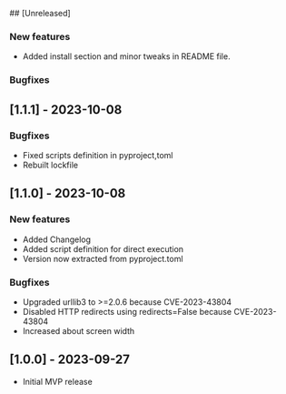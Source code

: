 ## [Unreleased]

### New features

- Added install section and minor tweaks in README file.

### Bugfixes

## [1.1.1] - 2023-10-08

### Bugfixes

- Fixed scripts definition in pyproject,toml
- Rebuilt lockfile

## [1.1.0] - 2023-10-08

### New features

- Added Changelog
- Added script definition for direct execution
- Version now extracted from pyproject.toml

### Bugfixes

- Upgraded urllib3 to >=2.0.6 because CVE-2023-43804
- Disabled HTTP redirects using redirects=False because CVE-2023-43804
- Increased about screen width

## [1.0.0] - 2023-09-27
- Initial MVP release